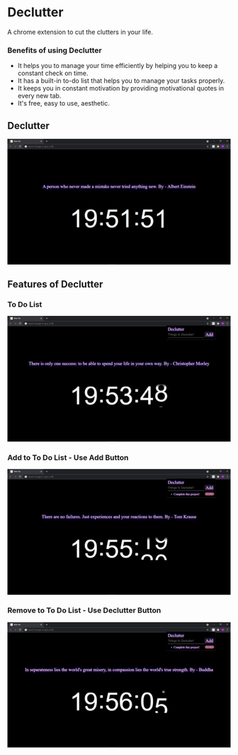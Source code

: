 # Declutter
A chrome extension to cut the clutters in your life.

### Benefits of using Declutter

- It helps you to manage your time efficiently by helping you to keep a constant check on time.
- It has a built-in to-do list that helps you to manage your tasks properly.
- It keeps you in constant motivation by providing motivational quotes in every new tab.
- It's free, easy to use, aesthetic.


## Declutter
![](./img/declutter.png)
## Features of Declutter
### To Do List
![](./img/todo.png)
### Add to To Do List - Use Add Button
![](./img/todo_add.png)
### Remove to To Do List - Use Declutter Button
![](./img/todo_remove.png)

